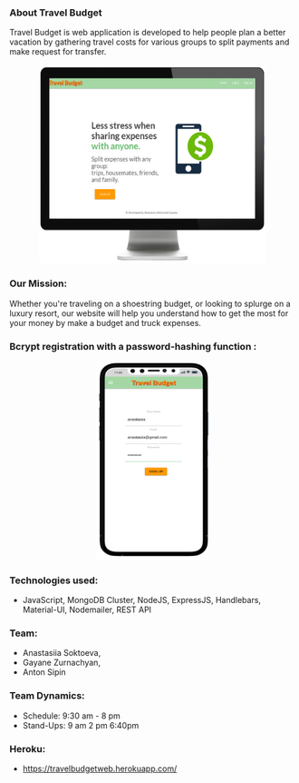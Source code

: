 ### About Travel Budget
Travel Budget is web application is developed to help people plan a better vacation by gathering travel costs for various groups to split payments and make request for transfer.
<p align="center">
  <img width="400" height="350" src="https://github.com/anastasiiasok/travelBudget/blob/main/Screen%20Shot%202020-12-10%20at%201.44.46%20AM.png">
</p>

### Our Mission:
Whether you're traveling on a shoestring budget, or looking to splurge on a luxury resort, our website will help you understand how to get the most for your money by make a budget and truck expenses.

### Bcrypt registration with a password-hashing function :

<p align="center">
  <img width="200" height="350" src="https://github.com/anastasiiasok/travelBudget/blob/main/login.png">
</p>
  
### Technologies used: 
* JavaScript, MongoDB Cluster, NodeJS, ExpressJS, Handlebars, Material-UI, Nodemailer, REST API

### Team:
* Anastasiia Soktoeva,
* Gayane Zurnachyan,
* Anton Sipin

### Team Dynamics:
* Schedule: 9:30 am - 8 pm
* Stand-Ups:
9 am
2 pm
6:40pm

### Heroku:
* https://travelbudgetweb.herokuapp.com/
